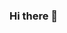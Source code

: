 ### Hi there 👋

<!--
**saranborra/saranborra** is a ✨ _special_ ✨ repository because its `README.md` (this file) appears on your GitHub profile.

Here are some ideas to get you started:

- 🔭 I’m currently working on Machine Learning Models
- 🌱 I’m currently learning Deep Learning and Cloud Technologies
- 📫 How to reach me: saranborra2@gmail.com
-->
